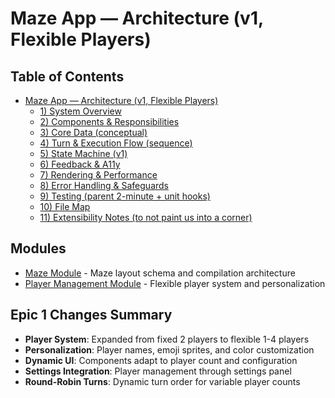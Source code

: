 # Maze App — Architecture (v1, Flexible Players)

## Table of Contents

- [Maze App — Architecture (v1, Flexible Players)](#table-of-contents)
  - [1) System Overview](#1-system-overview)
  - [2) Components & Responsibilities](#2-components-responsibilities)
  - [3) Core Data (conceptual)](#3-core-data-conceptual)
  - [4) Turn & Execution Flow (sequence)](#4-turn-execution-flow-sequence)
  - [5) State Machine (v1)](#5-state-machine-v1)
  - [6) Feedback & A11y](#6-feedback-a11y)
  - [7) Rendering & Performance](#7-rendering-performance)
  - [8) Error Handling & Safeguards](#8-error-handling-safeguards)
  - [9) Testing (parent 2-minute + unit hooks)](#9-testing-parent-2-minute-unit-hooks)
  - [10) File Map](#10-file-map)
  - [11) Extensibility Notes (to not paint us into a corner)](#11-extensibility-notes-to-not-paint-us-into-a-corner)

## Modules

- [Maze Module](./modules/maze.md) - Maze layout schema and compilation architecture
- [Player Management Module](./modules/player-management.md) - Flexible player system and personalization

## Epic 1 Changes Summary

- **Player System**: Expanded from fixed 2 players to flexible 1-4 players
- **Personalization**: Player names, emoji sprites, and color customization
- **Dynamic UI**: Components adapt to player count and configuration
- **Settings Integration**: Player management through settings panel
- **Round-Robin Turns**: Dynamic turn order for variable player counts
